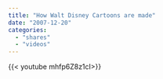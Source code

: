 ```yaml
---
title: "How Walt Disney Cartoons are made"
date: "2007-12-20"
categories:
  - "shares"
  - "videos"
---
```


<div style="width: 70vw;">{{< youtube mhfp6Z8z1cI>}}</div>
